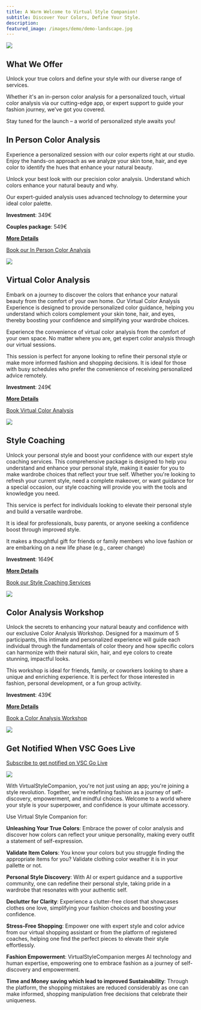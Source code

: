 ```yaml
---
title: A Warm Welcome to Virtual Style Companion!
subtitle: Discover Your Colors, Define Your Style.
description: 
featured_image: /images/demo/demo-landscape.jpg
---
```


![](/images/tamara-bellis-AreMq4SKhPA-unsplash.jpg)

## What We Offer

Unlock your true colors and define your style with our diverse range of services. 

Whether it's an in-person color analysis for a personalized touch, virtual color analysis via our cutting-edge app, or expert support to guide your fashion journey, we've got you covered. 

Stay tuned for the launch – a world of personalized style awaits you!


## In Person Color Analysis

Experience a personalized session with our color experts right at our studio. Enjoy the hands-on approach as we analyze your skin tone, hair, and eye color to identify the hues that enhance your natural beauty.  

Unlock your best look with our precision color analysis. Understand which colors enhance your natural beauty and why. 

Our expert-guided analysis uses advanced technology to determine your ideal color palette.

**Investment**: 349€ 

**Couples package**: 549€

[**More Details**](/in-person-color-analysis.html)

[Book our In Person Color Analysis](/contact.html)

![](/images/services/s_ca_0.png)


## Virtual Color Analysis

Embark on a journey to discover the colors that enhance your natural beauty from the comfort of your own home. Our Virtual Color Analysis Experience is designed to provide personalized color guidance, helping you understand which colors complement your skin tone, hair, and eyes, thereby boosting your confidence and simplifying your wardrobe choices.

Experience the convenience of virtual color analysis from the comfort of your own space. No matter where you are, get expert color analysis through our virtual sessions. 

This session is perfect for anyone looking to refine their personal style or make more informed fashion and shopping decisions.
It is ideal for those with busy schedules who prefer the convenience of receiving personalized advice remotely.

**Investment**: 249€

[**More Details**](/virtual-color-analysis.html) 

[Book Virtual Color Analysis](/contact.html)

![](/images/services/s_va_0.png)


## Style Coaching

Unlock your personal style and boost your confidence with our expert style coaching services. This comprehensive package is designed to help you understand and enhance your personal style, making it easier for you to make wardrobe choices that reflect your true self. Whether you're looking to refresh your current style, need a complete makeover, or want guidance for a special occasion, our style coaching will provide you with the tools and knowledge you need.

This service is perfect for individuals looking to elevate their personal style and build a versatile wardrobe.

It is ideal for professionals, busy parents, or anyone seeking a confidence boost through improved style.

It makes a thoughtful gift for friends or family members who love fashion or are embarking on a new life phase (e.g., career change) 

**Investment**: 1649€

[**More Details**](/style-coaching.html) 

[Book our Style Coaching Services](/contact.html)

![](/images/services/style_coaching.png)


## Color Analysis Workshop

Unlock the secrets to enhancing your natural beauty and confidence with our exclusive Color Analysis Workshop. 
Designed for a maximum of 5 participants, this intimate and personalized experience will guide each individual through the fundamentals of color theory and how specific colors can harmonize with their natural skin, hair, and eye colors to create stunning, impactful looks.

This workshop is ideal for friends, family, or coworkers looking to share a unique and enriching experience.
It is perfect for those interested in fashion, personal development, or a fun group activity.

**Investment**: 439€

[**More Details**](/workshops.html) 

[Book a Color Analysis Workshop](/contact.html)

![](/images/services/services_workshop.png)


## Get Notified When VSC Goes Live

[Subscribe to get notified on VSC Go Live](/contact.html)

![](/images/services/download_app.png)

With VirtualStyleCompanion, you're not just using an app; you're joining a style revolution. Together, we're redefining fashion as a journey of self-discovery, empowerment, and mindful choices. Welcome to a world where your style is your superpower, and confidence is your ultimate accessory.

Use Virtual Style Companion for: 

**Unleashing Your True Colors**: Embrace the power of color analysis and discover how colors can
reflect your unique personality, making every outfit a statement of self-expression.

**Validate Item Colors**: You know your colors but you struggle finding the appropriate items for you? Validate clothing color weather it is in your pallette or not.

**Personal Style Discovery**: With AI or expert guidance and a supportive community, one can redefine their personal style, taking pride in a wardrobe that resonates with your authentic self.

**Declutter for Clarity**: Experience a clutter-free closet that showcases clothes one love, simplifying your fashion choices and boosting your confidence.

**Stress-Free Shopping**: Empower one with expert style and color advice from our
virtual shopping assistant or from the platform of registered coaches, helping one find
the perfect pieces to elevate their style effortlessly.

**Fashion Empowerment**: VirtualStyleCompanion merges AI technology and human
expertise, empowering one to embrace fashion as a journey of self-discovery and
empowerment.

**Time and Money saving which lead to improved Sustainability**: Through the platform, the shopping mistakes are reduced considerably as one can make informed, shopping manipulation free decisions that celebrate their uniqueness.
